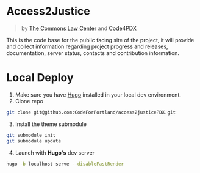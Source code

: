 # Access2Justice 
>by [The Commons Law Center](https://thecommonslawcenter.org) and [Code4PDX](https://codeforpdx.herokuapp.com)

This is the code base for the public facing site of the project, it will provide and collect information regarding project progress and releases, documentation, server status, contacts and contribution information.

# Local Deploy

1. Make sure you have [Hugo](https://gohugo.io) installed in your local dev environment. 
2. Clone repo
```bash
git clone git@github.com:CodeForPortland/access2justicePDX.git
```
3. Install the theme submodule
```bash
git submodule init
git submodule update
```
4. Launch with **Hugo's** dev server
```bash
hugo -b localhost serve --disableFastRender
```
